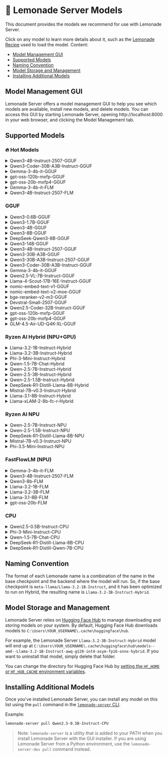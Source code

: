 
# 🍋 Lemonade Server Models
 
This document provides the models we recommend for use with Lemonade Server.

Click on any model to learn more details about it, such as the [Lemonade Recipe](https://github.com/lemonade-sdk/lemonade/blob/main/docs/lemonade_api.md) used to load the model. Content:

- [Model Management GUI](#model-management-gui)
- [Supported Models](#supported-models)
- [Naming Convention](#naming-convention)
- [Model Storage and Management](#model-storage-and-management)
- [Installing Additional Models](#installing-additional-models)

## Model Management GUI

Lemonade Server offers a model management GUI to help you see which models are available, install new models, and delete models. You can access this GUI by starting Lemonade Server, opening http://localhost:8000 in your web browser, and clicking the Model Management tab.

## Supported Models

### 🔥 Hot Models

<details>
<summary>Qwen3-4B-Instruct-2507-GGUF</summary>

```bash
lemonade-server pull Qwen3-4B-Instruct-2507-GGUF
```

<table>
<tr><th>Key</th><th>Value</th></tr>
<tr><td>Checkpoint</td><td><a href="https://huggingface.co/unsloth/Qwen3-4B-Instruct-2507-GGUF">unsloth/Qwen3-4B-Instruct-2507-GGUF</a></td></tr>
<tr><td>GGUF Variant</td><td>Qwen3-4B-Instruct-2507-Q4_K_M.gguf</td></tr>
<tr><td>Recipe</td><td>llamacpp</td></tr>
<tr><td>Labels</td><td>hot</td></tr>
<tr><td>Size (GB)</td><td>2.5</td></tr>
</table>

</details>

<details>
<summary>Qwen3-Coder-30B-A3B-Instruct-GGUF</summary>

```bash
lemonade-server pull Qwen3-Coder-30B-A3B-Instruct-GGUF
```

<table>
<tr><th>Key</th><th>Value</th></tr>
<tr><td>Checkpoint</td><td><a href="https://huggingface.co/unsloth/Qwen3-Coder-30B-A3B-Instruct-GGUF">unsloth/Qwen3-Coder-30B-A3B-Instruct-GGUF</a></td></tr>
<tr><td>GGUF Variant</td><td>Qwen3-Coder-30B-A3B-Instruct-Q4_K_M.gguf</td></tr>
<tr><td>Recipe</td><td>llamacpp</td></tr>
<tr><td>Labels</td><td>coding, tool-calling, hot</td></tr>
<tr><td>Size (GB)</td><td>18.6</td></tr>
</table>

</details>

<details>
<summary>Gemma-3-4b-it-GGUF</summary>

```bash
lemonade-server pull Gemma-3-4b-it-GGUF
```

<table>
<tr><th>Key</th><th>Value</th></tr>
<tr><td>Checkpoint</td><td><a href="https://huggingface.co/ggml-org/gemma-3-4b-it-GGUF">ggml-org/gemma-3-4b-it-GGUF</a></td></tr>
<tr><td>GGUF Variant</td><td>Q4_K_M</td></tr>
<tr><td>Mmproj</td><td>mmproj-model-f16.gguf</td></tr>
<tr><td>Recipe</td><td>llamacpp</td></tr>
<tr><td>Labels</td><td>hot, vision</td></tr>
<tr><td>Size (GB)</td><td>3.61</td></tr>
</table>

</details>

<details>
<summary>gpt-oss-120b-mxfp-GGUF</summary>

```bash
lemonade-server pull gpt-oss-120b-mxfp-GGUF
```

<table>
<tr><th>Key</th><th>Value</th></tr>
<tr><td>Checkpoint</td><td><a href="https://huggingface.co/ggml-org/gpt-oss-120b-GGUF">ggml-org/gpt-oss-120b-GGUF</a></td></tr>
<tr><td>GGUF Variant</td><td>*</td></tr>
<tr><td>Recipe</td><td>llamacpp</td></tr>
<tr><td>Labels</td><td>hot, reasoning, tool-calling</td></tr>
<tr><td>Size (GB)</td><td>63.3</td></tr>
</table>

</details>

<details>
<summary>gpt-oss-20b-mxfp4-GGUF</summary>

```bash
lemonade-server pull gpt-oss-20b-mxfp4-GGUF
```

<table>
<tr><th>Key</th><th>Value</th></tr>
<tr><td>Checkpoint</td><td><a href="https://huggingface.co/ggml-org/gpt-oss-20b-GGUF">ggml-org/gpt-oss-20b-GGUF</a></td></tr>
<tr><td>Recipe</td><td>llamacpp</td></tr>
<tr><td>Labels</td><td>hot, reasoning, tool-calling</td></tr>
<tr><td>Size (GB)</td><td>12.1</td></tr>
</table>

</details>

<details>
<summary>Gemma-3-4b-it-FLM</summary>

```bash
lemonade-server pull Gemma-3-4b-it-FLM
```

<table>
<tr><th>Key</th><th>Value</th></tr>
<tr><td>Checkpoint</td><td>gemma3:4b</td></tr>
<tr><td>Recipe</td><td>flm</td></tr>
<tr><td>Labels</td><td>hot, vision</td></tr>
<tr><td>Size (GB)</td><td>5.26</td></tr>
</table>

</details>

<details>
<summary>Qwen3-4B-Instruct-2507-FLM</summary>

```bash
lemonade-server pull Qwen3-4B-Instruct-2507-FLM
```

<table>
<tr><th>Key</th><th>Value</th></tr>
<tr><td>Checkpoint</td><td>qwen3-it:4b</td></tr>
<tr><td>Recipe</td><td>flm</td></tr>
<tr><td>Labels</td><td>hot</td></tr>
<tr><td>Size (GB)</td><td>3.07</td></tr>
</table>

</details>


### GGUF

<details>
<summary>Qwen3-0.6B-GGUF</summary>

```bash
lemonade-server pull Qwen3-0.6B-GGUF
```

<table>
<tr><th>Key</th><th>Value</th></tr>
<tr><td>Checkpoint</td><td><a href="https://huggingface.co/unsloth/Qwen3-0.6B-GGUF">unsloth/Qwen3-0.6B-GGUF</a></td></tr>
<tr><td>GGUF Variant</td><td>Q4_0</td></tr>
<tr><td>Recipe</td><td>llamacpp</td></tr>
<tr><td>Labels</td><td>reasoning</td></tr>
<tr><td>Size (GB)</td><td>0.38</td></tr>
</table>

</details>

<details>
<summary>Qwen3-1.7B-GGUF</summary>

```bash
lemonade-server pull Qwen3-1.7B-GGUF
```

<table>
<tr><th>Key</th><th>Value</th></tr>
<tr><td>Checkpoint</td><td><a href="https://huggingface.co/unsloth/Qwen3-1.7B-GGUF">unsloth/Qwen3-1.7B-GGUF</a></td></tr>
<tr><td>GGUF Variant</td><td>Q4_0</td></tr>
<tr><td>Recipe</td><td>llamacpp</td></tr>
<tr><td>Labels</td><td>reasoning</td></tr>
<tr><td>Size (GB)</td><td>1.06</td></tr>
</table>

</details>

<details>
<summary>Qwen3-4B-GGUF</summary>

```bash
lemonade-server pull Qwen3-4B-GGUF
```

<table>
<tr><th>Key</th><th>Value</th></tr>
<tr><td>Checkpoint</td><td><a href="https://huggingface.co/unsloth/Qwen3-4B-GGUF">unsloth/Qwen3-4B-GGUF</a></td></tr>
<tr><td>GGUF Variant</td><td>Q4_0</td></tr>
<tr><td>Recipe</td><td>llamacpp</td></tr>
<tr><td>Labels</td><td>reasoning</td></tr>
<tr><td>Size (GB)</td><td>2.38</td></tr>
</table>

</details>

<details>
<summary>Qwen3-8B-GGUF</summary>

```bash
lemonade-server pull Qwen3-8B-GGUF
```

<table>
<tr><th>Key</th><th>Value</th></tr>
<tr><td>Checkpoint</td><td><a href="https://huggingface.co/unsloth/Qwen3-8B-GGUF">unsloth/Qwen3-8B-GGUF</a></td></tr>
<tr><td>GGUF Variant</td><td>Q4_1</td></tr>
<tr><td>Recipe</td><td>llamacpp</td></tr>
<tr><td>Labels</td><td>reasoning</td></tr>
<tr><td>Size (GB)</td><td>5.25</td></tr>
</table>

</details>

<details>
<summary>DeepSeek-Qwen3-8B-GGUF</summary>

```bash
lemonade-server pull DeepSeek-Qwen3-8B-GGUF
```

<table>
<tr><th>Key</th><th>Value</th></tr>
<tr><td>Checkpoint</td><td><a href="https://huggingface.co/unsloth/DeepSeek-R1-0528-Qwen3-8B-GGUF">unsloth/DeepSeek-R1-0528-Qwen3-8B-GGUF</a></td></tr>
<tr><td>GGUF Variant</td><td>Q4_1</td></tr>
<tr><td>Recipe</td><td>llamacpp</td></tr>
<tr><td>Labels</td><td>reasoning</td></tr>
<tr><td>Size (GB)</td><td>5.25</td></tr>
</table>

</details>

<details>
<summary>Qwen3-14B-GGUF</summary>

```bash
lemonade-server pull Qwen3-14B-GGUF
```

<table>
<tr><th>Key</th><th>Value</th></tr>
<tr><td>Checkpoint</td><td><a href="https://huggingface.co/unsloth/Qwen3-14B-GGUF">unsloth/Qwen3-14B-GGUF</a></td></tr>
<tr><td>GGUF Variant</td><td>Q4_0</td></tr>
<tr><td>Recipe</td><td>llamacpp</td></tr>
<tr><td>Labels</td><td>reasoning</td></tr>
<tr><td>Size (GB)</td><td>8.54</td></tr>
</table>

</details>

<details>
<summary>Qwen3-4B-Instruct-2507-GGUF</summary>

```bash
lemonade-server pull Qwen3-4B-Instruct-2507-GGUF
```

<table>
<tr><th>Key</th><th>Value</th></tr>
<tr><td>Checkpoint</td><td><a href="https://huggingface.co/unsloth/Qwen3-4B-Instruct-2507-GGUF">unsloth/Qwen3-4B-Instruct-2507-GGUF</a></td></tr>
<tr><td>GGUF Variant</td><td>Qwen3-4B-Instruct-2507-Q4_K_M.gguf</td></tr>
<tr><td>Recipe</td><td>llamacpp</td></tr>
<tr><td>Labels</td><td>hot</td></tr>
<tr><td>Size (GB)</td><td>2.5</td></tr>
</table>

</details>

<details>
<summary>Qwen3-30B-A3B-GGUF</summary>

```bash
lemonade-server pull Qwen3-30B-A3B-GGUF
```

<table>
<tr><th>Key</th><th>Value</th></tr>
<tr><td>Checkpoint</td><td><a href="https://huggingface.co/unsloth/Qwen3-30B-A3B-GGUF">unsloth/Qwen3-30B-A3B-GGUF</a></td></tr>
<tr><td>GGUF Variant</td><td>Q4_0</td></tr>
<tr><td>Recipe</td><td>llamacpp</td></tr>
<tr><td>Labels</td><td>reasoning</td></tr>
<tr><td>Size (GB)</td><td>17.4</td></tr>
</table>

</details>

<details>
<summary>Qwen3-30B-A3B-Instruct-2507-GGUF</summary>

```bash
lemonade-server pull Qwen3-30B-A3B-Instruct-2507-GGUF
```

<table>
<tr><th>Key</th><th>Value</th></tr>
<tr><td>Checkpoint</td><td><a href="https://huggingface.co/unsloth/Qwen3-30B-A3B-Instruct-2507-GGUF">unsloth/Qwen3-30B-A3B-Instruct-2507-GGUF</a></td></tr>
<tr><td>GGUF Variant</td><td>Qwen3-30B-A3B-Instruct-2507-Q4_0.gguf</td></tr>
<tr><td>Recipe</td><td>llamacpp</td></tr>
<tr><td>Size (GB)</td><td>17.4</td></tr>
</table>

</details>

<details>
<summary>Qwen3-Coder-30B-A3B-Instruct-GGUF</summary>

```bash
lemonade-server pull Qwen3-Coder-30B-A3B-Instruct-GGUF
```

<table>
<tr><th>Key</th><th>Value</th></tr>
<tr><td>Checkpoint</td><td><a href="https://huggingface.co/unsloth/Qwen3-Coder-30B-A3B-Instruct-GGUF">unsloth/Qwen3-Coder-30B-A3B-Instruct-GGUF</a></td></tr>
<tr><td>GGUF Variant</td><td>Qwen3-Coder-30B-A3B-Instruct-Q4_K_M.gguf</td></tr>
<tr><td>Recipe</td><td>llamacpp</td></tr>
<tr><td>Labels</td><td>coding, tool-calling, hot</td></tr>
<tr><td>Size (GB)</td><td>18.6</td></tr>
</table>

</details>

<details>
<summary>Gemma-3-4b-it-GGUF</summary>

```bash
lemonade-server pull Gemma-3-4b-it-GGUF
```

<table>
<tr><th>Key</th><th>Value</th></tr>
<tr><td>Checkpoint</td><td><a href="https://huggingface.co/ggml-org/gemma-3-4b-it-GGUF">ggml-org/gemma-3-4b-it-GGUF</a></td></tr>
<tr><td>GGUF Variant</td><td>Q4_K_M</td></tr>
<tr><td>Mmproj</td><td>mmproj-model-f16.gguf</td></tr>
<tr><td>Recipe</td><td>llamacpp</td></tr>
<tr><td>Labels</td><td>hot, vision</td></tr>
<tr><td>Size (GB)</td><td>3.61</td></tr>
</table>

</details>

<details>
<summary>Qwen2.5-VL-7B-Instruct-GGUF</summary>

```bash
lemonade-server pull Qwen2.5-VL-7B-Instruct-GGUF
```

<table>
<tr><th>Key</th><th>Value</th></tr>
<tr><td>Checkpoint</td><td><a href="https://huggingface.co/ggml-org/Qwen2.5-VL-7B-Instruct-GGUF">ggml-org/Qwen2.5-VL-7B-Instruct-GGUF</a></td></tr>
<tr><td>GGUF Variant</td><td>Q4_K_M</td></tr>
<tr><td>Mmproj</td><td>mmproj-Qwen2.5-VL-7B-Instruct-f16.gguf</td></tr>
<tr><td>Recipe</td><td>llamacpp</td></tr>
<tr><td>Labels</td><td>vision</td></tr>
<tr><td>Size (GB)</td><td>4.68</td></tr>
</table>

</details>

<details>
<summary>Llama-4-Scout-17B-16E-Instruct-GGUF</summary>

```bash
lemonade-server pull Llama-4-Scout-17B-16E-Instruct-GGUF
```

<table>
<tr><th>Key</th><th>Value</th></tr>
<tr><td>Checkpoint</td><td><a href="https://huggingface.co/unsloth/Llama-4-Scout-17B-16E-Instruct-GGUF">unsloth/Llama-4-Scout-17B-16E-Instruct-GGUF</a></td></tr>
<tr><td>GGUF Variant</td><td>Q4_K_S</td></tr>
<tr><td>Mmproj</td><td>mmproj-F16.gguf</td></tr>
<tr><td>Recipe</td><td>llamacpp</td></tr>
<tr><td>Labels</td><td>vision</td></tr>
<tr><td>Size (GB)</td><td>61.5</td></tr>
</table>

</details>

<details>
<summary>nomic-embed-text-v1-GGUF</summary>

```bash
lemonade-server pull nomic-embed-text-v1-GGUF
```

<table>
<tr><th>Key</th><th>Value</th></tr>
<tr><td>Checkpoint</td><td><a href="https://huggingface.co/nomic-ai/nomic-embed-text-v1-GGUF">nomic-ai/nomic-embed-text-v1-GGUF</a></td></tr>
<tr><td>GGUF Variant</td><td>Q4_K_S</td></tr>
<tr><td>Recipe</td><td>llamacpp</td></tr>
<tr><td>Labels</td><td>embeddings</td></tr>
<tr><td>Size (GB)</td><td>0.0781</td></tr>
</table>

</details>

<details>
<summary>nomic-embed-text-v2-moe-GGUF</summary>

```bash
lemonade-server pull nomic-embed-text-v2-moe-GGUF
```

<table>
<tr><th>Key</th><th>Value</th></tr>
<tr><td>Checkpoint</td><td><a href="https://huggingface.co/nomic-ai/nomic-embed-text-v2-moe-GGUF">nomic-ai/nomic-embed-text-v2-moe-GGUF</a></td></tr>
<tr><td>GGUF Variant</td><td>Q8_0</td></tr>
<tr><td>Recipe</td><td>llamacpp</td></tr>
<tr><td>Labels</td><td>embeddings</td></tr>
<tr><td>Size (GB)</td><td>0.51</td></tr>
</table>

</details>

<details>
<summary>bge-reranker-v2-m3-GGUF</summary>

```bash
lemonade-server pull bge-reranker-v2-m3-GGUF
```

<table>
<tr><th>Key</th><th>Value</th></tr>
<tr><td>Checkpoint</td><td><a href="https://huggingface.co/pqnet/bge-reranker-v2-m3-Q8_0-GGUF">pqnet/bge-reranker-v2-m3-Q8_0-GGUF</a></td></tr>
<tr><td>Recipe</td><td>llamacpp</td></tr>
<tr><td>Labels</td><td>reranking</td></tr>
<tr><td>Size (GB)</td><td>0.53</td></tr>
</table>

</details>

<details>
<summary>Devstral-Small-2507-GGUF</summary>

```bash
lemonade-server pull Devstral-Small-2507-GGUF
```

<table>
<tr><th>Key</th><th>Value</th></tr>
<tr><td>Checkpoint</td><td><a href="https://huggingface.co/mistralai/Devstral-Small-2507_gguf">mistralai/Devstral-Small-2507_gguf</a></td></tr>
<tr><td>GGUF Variant</td><td>Q4_K_M</td></tr>
<tr><td>Recipe</td><td>llamacpp</td></tr>
<tr><td>Labels</td><td>coding, tool-calling</td></tr>
<tr><td>Size (GB)</td><td>14.3</td></tr>
</table>

</details>

<details>
<summary>Qwen2.5-Coder-32B-Instruct-GGUF</summary>

```bash
lemonade-server pull Qwen2.5-Coder-32B-Instruct-GGUF
```

<table>
<tr><th>Key</th><th>Value</th></tr>
<tr><td>Checkpoint</td><td><a href="https://huggingface.co/Qwen/Qwen2.5-Coder-32B-Instruct-GGUF">Qwen/Qwen2.5-Coder-32B-Instruct-GGUF</a></td></tr>
<tr><td>GGUF Variant</td><td>Q4_K_M</td></tr>
<tr><td>Recipe</td><td>llamacpp</td></tr>
<tr><td>Labels</td><td>coding</td></tr>
<tr><td>Size (GB)</td><td>19.85</td></tr>
</table>

</details>

<details>
<summary>gpt-oss-120b-mxfp-GGUF</summary>

```bash
lemonade-server pull gpt-oss-120b-mxfp-GGUF
```

<table>
<tr><th>Key</th><th>Value</th></tr>
<tr><td>Checkpoint</td><td><a href="https://huggingface.co/ggml-org/gpt-oss-120b-GGUF">ggml-org/gpt-oss-120b-GGUF</a></td></tr>
<tr><td>GGUF Variant</td><td>*</td></tr>
<tr><td>Recipe</td><td>llamacpp</td></tr>
<tr><td>Labels</td><td>hot, reasoning, tool-calling</td></tr>
<tr><td>Size (GB)</td><td>63.3</td></tr>
</table>

</details>

<details>
<summary>gpt-oss-20b-mxfp4-GGUF</summary>

```bash
lemonade-server pull gpt-oss-20b-mxfp4-GGUF
```

<table>
<tr><th>Key</th><th>Value</th></tr>
<tr><td>Checkpoint</td><td><a href="https://huggingface.co/ggml-org/gpt-oss-20b-GGUF">ggml-org/gpt-oss-20b-GGUF</a></td></tr>
<tr><td>Recipe</td><td>llamacpp</td></tr>
<tr><td>Labels</td><td>hot, reasoning, tool-calling</td></tr>
<tr><td>Size (GB)</td><td>12.1</td></tr>
</table>

</details>

<details>
<summary>GLM-4.5-Air-UD-Q4K-XL-GGUF</summary>

```bash
lemonade-server pull GLM-4.5-Air-UD-Q4K-XL-GGUF
```

<table>
<tr><th>Key</th><th>Value</th></tr>
<tr><td>Checkpoint</td><td><a href="https://huggingface.co/unsloth/GLM-4.5-Air-GGUF">unsloth/GLM-4.5-Air-GGUF</a></td></tr>
<tr><td>GGUF Variant</td><td>UD-Q4_K_XL</td></tr>
<tr><td>Recipe</td><td>llamacpp</td></tr>
<tr><td>Labels</td><td>reasoning</td></tr>
<tr><td>Size (GB)</td><td>73.1</td></tr>
</table>

</details>


### Ryzen AI Hybrid (NPU+GPU)

<details>
<summary>Llama-3.2-1B-Instruct-Hybrid</summary>

```bash
lemonade-server pull Llama-3.2-1B-Instruct-Hybrid
```

<table>
<tr><th>Key</th><th>Value</th></tr>
<tr><td>Checkpoint</td><td><a href="https://huggingface.co/amd/Llama-3.2-1B-Instruct-awq-g128-int4-asym-fp16-onnx-hybrid">amd/Llama-3.2-1B-Instruct-awq-g128-int4-asym-fp16-onnx-hybrid</a></td></tr>
<tr><td>Recipe</td><td>oga-hybrid</td></tr>
<tr><td>Size (GB)</td><td>1.75</td></tr>
</table>

</details>

<details>
<summary>Llama-3.2-3B-Instruct-Hybrid</summary>

```bash
lemonade-server pull Llama-3.2-3B-Instruct-Hybrid
```

<table>
<tr><th>Key</th><th>Value</th></tr>
<tr><td>Checkpoint</td><td><a href="https://huggingface.co/amd/Llama-3.2-3B-Instruct-awq-g128-int4-asym-fp16-onnx-hybrid">amd/Llama-3.2-3B-Instruct-awq-g128-int4-asym-fp16-onnx-hybrid</a></td></tr>
<tr><td>Recipe</td><td>oga-hybrid</td></tr>
<tr><td>Size (GB)</td><td>3.97</td></tr>
</table>

</details>

<details>
<summary>Phi-3-Mini-Instruct-Hybrid</summary>

```bash
lemonade-server pull Phi-3-Mini-Instruct-Hybrid
```

<table>
<tr><th>Key</th><th>Value</th></tr>
<tr><td>Checkpoint</td><td><a href="https://huggingface.co/amd/Phi-3-mini-4k-instruct-awq-g128-int4-asym-fp16-onnx-hybrid">amd/Phi-3-mini-4k-instruct-awq-g128-int4-asym-fp16-onnx-hybrid</a></td></tr>
<tr><td>Recipe</td><td>oga-hybrid</td></tr>
<tr><td>Size (GB)</td><td>3.89</td></tr>
</table>

</details>

<details>
<summary>Qwen-1.5-7B-Chat-Hybrid</summary>

```bash
lemonade-server pull Qwen-1.5-7B-Chat-Hybrid
```

<table>
<tr><th>Key</th><th>Value</th></tr>
<tr><td>Checkpoint</td><td><a href="https://huggingface.co/amd/Qwen1.5-7B-Chat-awq-g128-int4-asym-fp16-onnx-hybrid">amd/Qwen1.5-7B-Chat-awq-g128-int4-asym-fp16-onnx-hybrid</a></td></tr>
<tr><td>Recipe</td><td>oga-hybrid</td></tr>
<tr><td>Size (GB)</td><td>8.22</td></tr>
</table>

</details>

<details>
<summary>Qwen-2.5-7B-Instruct-Hybrid</summary>

```bash
lemonade-server pull Qwen-2.5-7B-Instruct-Hybrid
```

<table>
<tr><th>Key</th><th>Value</th></tr>
<tr><td>Checkpoint</td><td><a href="https://huggingface.co/amd/Qwen2.5-7B-Instruct-awq-uint4-asym-g128-lmhead-g32-fp16-onnx-hybrid">amd/Qwen2.5-7B-Instruct-awq-uint4-asym-g128-lmhead-g32-fp16-onnx-hybrid</a></td></tr>
<tr><td>Recipe</td><td>oga-hybrid</td></tr>
<tr><td>Size (GB)</td><td>8.42</td></tr>
</table>

</details>

<details>
<summary>Qwen-2.5-3B-Instruct-Hybrid</summary>

```bash
lemonade-server pull Qwen-2.5-3B-Instruct-Hybrid
```

<table>
<tr><th>Key</th><th>Value</th></tr>
<tr><td>Checkpoint</td><td><a href="https://huggingface.co/amd/Qwen2.5-3B-Instruct-awq-uint4-asym-g128-lmhead-g32-fp16-onnx-hybrid">amd/Qwen2.5-3B-Instruct-awq-uint4-asym-g128-lmhead-g32-fp16-onnx-hybrid</a></td></tr>
<tr><td>Recipe</td><td>oga-hybrid</td></tr>
<tr><td>Size (GB)</td><td>3.84</td></tr>
</table>

</details>

<details>
<summary>Qwen-2.5-1.5B-Instruct-Hybrid</summary>

```bash
lemonade-server pull Qwen-2.5-1.5B-Instruct-Hybrid
```

<table>
<tr><th>Key</th><th>Value</th></tr>
<tr><td>Checkpoint</td><td><a href="https://huggingface.co/amd/Qwen2.5-1.5B-Instruct-awq-uint4-asym-g128-lmhead-g32-fp16-onnx-hybrid">amd/Qwen2.5-1.5B-Instruct-awq-uint4-asym-g128-lmhead-g32-fp16-onnx-hybrid</a></td></tr>
<tr><td>Recipe</td><td>oga-hybrid</td></tr>
<tr><td>Size (GB)</td><td>2.08</td></tr>
</table>

</details>

<details>
<summary>DeepSeek-R1-Distill-Llama-8B-Hybrid</summary>

```bash
lemonade-server pull DeepSeek-R1-Distill-Llama-8B-Hybrid
```

<table>
<tr><th>Key</th><th>Value</th></tr>
<tr><td>Checkpoint</td><td><a href="https://huggingface.co/amd/DeepSeek-R1-Distill-Llama-8B-awq-asym-uint4-g128-lmhead-onnx-hybrid">amd/DeepSeek-R1-Distill-Llama-8B-awq-asym-uint4-g128-lmhead-onnx-hybrid</a></td></tr>
<tr><td>Recipe</td><td>oga-hybrid</td></tr>
<tr><td>Labels</td><td>reasoning</td></tr>
<tr><td>Size (GB)</td><td>8.45</td></tr>
</table>

</details>

<details>
<summary>Mistral-7B-v0.3-Instruct-Hybrid</summary>

```bash
lemonade-server pull Mistral-7B-v0.3-Instruct-Hybrid
```

<table>
<tr><th>Key</th><th>Value</th></tr>
<tr><td>Checkpoint</td><td><a href="https://huggingface.co/amd/Mistral-7B-Instruct-v0.3-awq-g128-int4-asym-fp16-onnx-hybrid">amd/Mistral-7B-Instruct-v0.3-awq-g128-int4-asym-fp16-onnx-hybrid</a></td></tr>
<tr><td>Recipe</td><td>oga-hybrid</td></tr>
<tr><td>Size (GB)</td><td>7.31</td></tr>
</table>

</details>

<details>
<summary>Llama-3.1-8B-Instruct-Hybrid</summary>

```bash
lemonade-server pull Llama-3.1-8B-Instruct-Hybrid
```

<table>
<tr><th>Key</th><th>Value</th></tr>
<tr><td>Checkpoint</td><td><a href="https://huggingface.co/amd/Llama-3.1-8B-Instruct-awq-asym-uint4-g128-lmhead-onnx-hybrid">amd/Llama-3.1-8B-Instruct-awq-asym-uint4-g128-lmhead-onnx-hybrid</a></td></tr>
<tr><td>Recipe</td><td>oga-hybrid</td></tr>
<tr><td>Size (GB)</td><td>8.47</td></tr>
</table>

</details>

<details>
<summary>Llama-xLAM-2-8b-fc-r-Hybrid</summary>

```bash
lemonade-server pull Llama-xLAM-2-8b-fc-r-Hybrid
```

<table>
<tr><th>Key</th><th>Value</th></tr>
<tr><td>Checkpoint</td><td><a href="https://huggingface.co/amd/Llama-xLAM-2-8b-fc-r-awq-g128-int4-asym-bfp16-onnx-hybrid">amd/Llama-xLAM-2-8b-fc-r-awq-g128-int4-asym-bfp16-onnx-hybrid</a></td></tr>
<tr><td>Recipe</td><td>oga-hybrid</td></tr>
<tr><td>Size (GB)</td><td>8.47</td></tr>
</table>

</details>


### Ryzen AI NPU

<details>
<summary>Qwen-2.5-7B-Instruct-NPU</summary>

```bash
lemonade-server pull Qwen-2.5-7B-Instruct-NPU
```

<table>
<tr><th>Key</th><th>Value</th></tr>
<tr><td>Checkpoint</td><td><a href="https://huggingface.co/amd/Qwen2.5-7B-Instruct-awq-g128-int4-asym-bf16-onnx-ryzen-strix">amd/Qwen2.5-7B-Instruct-awq-g128-int4-asym-bf16-onnx-ryzen-strix</a></td></tr>
<tr><td>Recipe</td><td>oga-npu</td></tr>
<tr><td>Size (GB)</td><td>10.14</td></tr>
</table>

</details>

<details>
<summary>Qwen-2.5-1.5B-Instruct-NPU</summary>

```bash
lemonade-server pull Qwen-2.5-1.5B-Instruct-NPU
```

<table>
<tr><th>Key</th><th>Value</th></tr>
<tr><td>Checkpoint</td><td><a href="https://huggingface.co/amd/Qwen2.5-1.5B-Instruct-awq-g128-int4-asym-bf16-onnx-ryzen-strix">amd/Qwen2.5-1.5B-Instruct-awq-g128-int4-asym-bf16-onnx-ryzen-strix</a></td></tr>
<tr><td>Recipe</td><td>oga-npu</td></tr>
<tr><td>Size (GB)</td><td>2.89</td></tr>
</table>

</details>

<details>
<summary>DeepSeek-R1-Distill-Llama-8B-NPU</summary>

```bash
lemonade-server pull DeepSeek-R1-Distill-Llama-8B-NPU
```

<table>
<tr><th>Key</th><th>Value</th></tr>
<tr><td>Checkpoint</td><td><a href="https://huggingface.co/amd/DeepSeek-R1-Distill-Llama-8B-awq-g128-int4-asym-bf16-onnx-ryzen-strix">amd/DeepSeek-R1-Distill-Llama-8B-awq-g128-int4-asym-bf16-onnx-ryzen-strix</a></td></tr>
<tr><td>Recipe</td><td>oga-npu</td></tr>
<tr><td>Size (GB)</td><td>10.63</td></tr>
</table>

</details>

<details>
<summary>Mistral-7B-v0.3-Instruct-NPU</summary>

```bash
lemonade-server pull Mistral-7B-v0.3-Instruct-NPU
```

<table>
<tr><th>Key</th><th>Value</th></tr>
<tr><td>Checkpoint</td><td><a href="https://huggingface.co/amd/Mistral-7B-Instruct-v0.3-awq-g128-int4-asym-bf16-onnx-ryzen-strix">amd/Mistral-7B-Instruct-v0.3-awq-g128-int4-asym-bf16-onnx-ryzen-strix</a></td></tr>
<tr><td>Recipe</td><td>oga-npu</td></tr>
<tr><td>Size (GB)</td><td>11.75</td></tr>
</table>

</details>

<details>
<summary>Phi-3.5-Mini-Instruct-NPU</summary>

```bash
lemonade-server pull Phi-3.5-Mini-Instruct-NPU
```

<table>
<tr><th>Key</th><th>Value</th></tr>
<tr><td>Checkpoint</td><td><a href="https://huggingface.co/amd/Phi-3.5-mini-instruct-awq-g128-int4-asym-bf16-onnx-ryzen-strix">amd/Phi-3.5-mini-instruct-awq-g128-int4-asym-bf16-onnx-ryzen-strix</a></td></tr>
<tr><td>Recipe</td><td>oga-npu</td></tr>
<tr><td>Size (GB)</td><td>4.18</td></tr>
</table>

</details>


### FastFlowLM (NPU)

<details>
<summary>Gemma-3-4b-it-FLM</summary>

```bash
lemonade-server pull Gemma-3-4b-it-FLM
```

<table>
<tr><th>Key</th><th>Value</th></tr>
<tr><td>Checkpoint</td><td>gemma3:4b</td></tr>
<tr><td>Recipe</td><td>flm</td></tr>
<tr><td>Labels</td><td>hot, vision</td></tr>
<tr><td>Size (GB)</td><td>5.26</td></tr>
</table>

</details>

<details>
<summary>Qwen3-4B-Instruct-2507-FLM</summary>

```bash
lemonade-server pull Qwen3-4B-Instruct-2507-FLM
```

<table>
<tr><th>Key</th><th>Value</th></tr>
<tr><td>Checkpoint</td><td>qwen3-it:4b</td></tr>
<tr><td>Recipe</td><td>flm</td></tr>
<tr><td>Labels</td><td>hot</td></tr>
<tr><td>Size (GB)</td><td>3.07</td></tr>
</table>

</details>

<details>
<summary>Qwen3-8b-FLM</summary>

```bash
lemonade-server pull Qwen3-8b-FLM
```

<table>
<tr><th>Key</th><th>Value</th></tr>
<tr><td>Checkpoint</td><td>qwen3:8b</td></tr>
<tr><td>Recipe</td><td>flm</td></tr>
<tr><td>Labels</td><td>reasoning</td></tr>
<tr><td>Size (GB)</td><td>5.57</td></tr>
</table>

</details>

<details>
<summary>Llama-3.2-1B-FLM</summary>

```bash
lemonade-server pull Llama-3.2-1B-FLM
```

<table>
<tr><th>Key</th><th>Value</th></tr>
<tr><td>Checkpoint</td><td>llama3.2:1b</td></tr>
<tr><td>Recipe</td><td>flm</td></tr>
<tr><td>Size (GB)</td><td>1.21</td></tr>
</table>

</details>

<details>
<summary>Llama-3.2-3B-FLM</summary>

```bash
lemonade-server pull Llama-3.2-3B-FLM
```

<table>
<tr><th>Key</th><th>Value</th></tr>
<tr><td>Checkpoint</td><td>llama3.2:3b</td></tr>
<tr><td>Recipe</td><td>flm</td></tr>
<tr><td>Size (GB)</td><td>2.62</td></tr>
</table>

</details>

<details>
<summary>Llama-3.1-8B-FLM</summary>

```bash
lemonade-server pull Llama-3.1-8B-FLM
```

<table>
<tr><th>Key</th><th>Value</th></tr>
<tr><td>Checkpoint</td><td>llama3.1:8b</td></tr>
<tr><td>Recipe</td><td>flm</td></tr>
<tr><td>Size (GB)</td><td>5.36</td></tr>
</table>

</details>

<details>
<summary>gpt-oss-20b-FLM</summary>

```bash
lemonade-server pull gpt-oss-20b-FLM
```

<table>
<tr><th>Key</th><th>Value</th></tr>
<tr><td>Checkpoint</td><td>gpt-oss:20b</td></tr>
<tr><td>Recipe</td><td>flm</td></tr>
<tr><td>Size (GB)</td><td>13.4</td></tr>
</table>

</details>


### CPU

<details>
<summary>Qwen2.5-0.5B-Instruct-CPU</summary>

```bash
lemonade-server pull Qwen2.5-0.5B-Instruct-CPU
```

<table>
<tr><th>Key</th><th>Value</th></tr>
<tr><td>Checkpoint</td><td><a href="https://huggingface.co/amd/Qwen2.5-0.5B-Instruct-quantized_int4-float16-cpu-onnx">amd/Qwen2.5-0.5B-Instruct-quantized_int4-float16-cpu-onnx</a></td></tr>
<tr><td>Recipe</td><td>oga-cpu</td></tr>
<tr><td>Size (GB)</td><td>0.77</td></tr>
</table>

</details>

<details>
<summary>Phi-3-Mini-Instruct-CPU</summary>

```bash
lemonade-server pull Phi-3-Mini-Instruct-CPU
```

<table>
<tr><th>Key</th><th>Value</th></tr>
<tr><td>Checkpoint</td><td><a href="https://huggingface.co/amd/Phi-3-mini-4k-instruct_int4_float16_onnx_cpu">amd/Phi-3-mini-4k-instruct_int4_float16_onnx_cpu</a></td></tr>
<tr><td>Recipe</td><td>oga-cpu</td></tr>
<tr><td>Size (GB)</td><td>2.23</td></tr>
</table>

</details>

<details>
<summary>Qwen-1.5-7B-Chat-CPU</summary>

```bash
lemonade-server pull Qwen-1.5-7B-Chat-CPU
```

<table>
<tr><th>Key</th><th>Value</th></tr>
<tr><td>Checkpoint</td><td><a href="https://huggingface.co/amd/Qwen1.5-7B-Chat_uint4_asym_g128_float16_onnx_cpu">amd/Qwen1.5-7B-Chat_uint4_asym_g128_float16_onnx_cpu</a></td></tr>
<tr><td>Recipe</td><td>oga-cpu</td></tr>
<tr><td>Size (GB)</td><td>5.89</td></tr>
</table>

</details>

<details>
<summary>DeepSeek-R1-Distill-Llama-8B-CPU</summary>

```bash
lemonade-server pull DeepSeek-R1-Distill-Llama-8B-CPU
```

<table>
<tr><th>Key</th><th>Value</th></tr>
<tr><td>Checkpoint</td><td><a href="https://huggingface.co/amd/DeepSeek-R1-Distill-Llama-8B-awq-asym-uint4-g128-lmhead-onnx-cpu">amd/DeepSeek-R1-Distill-Llama-8B-awq-asym-uint4-g128-lmhead-onnx-cpu</a></td></tr>
<tr><td>Recipe</td><td>oga-cpu</td></tr>
<tr><td>Labels</td><td>reasoning</td></tr>
<tr><td>Size (GB)</td><td>5.78</td></tr>
</table>

</details>

<details>
<summary>DeepSeek-R1-Distill-Qwen-7B-CPU</summary>

```bash
lemonade-server pull DeepSeek-R1-Distill-Qwen-7B-CPU
```

<table>
<tr><th>Key</th><th>Value</th></tr>
<tr><td>Checkpoint</td><td><a href="https://huggingface.co/amd/DeepSeek-R1-Distill-Llama-8B-awq-asym-uint4-g128-lmhead-onnx-cpu">amd/DeepSeek-R1-Distill-Llama-8B-awq-asym-uint4-g128-lmhead-onnx-cpu</a></td></tr>
<tr><td>Recipe</td><td>oga-cpu</td></tr>
<tr><td>Labels</td><td>reasoning</td></tr>
<tr><td>Size (GB)</td><td>5.78</td></tr>
</table>

</details>



## Naming Convention

The format of each Lemonade name is a combination of the name in the base checkpoint and the backend where the model will run. So, if the base checkpoint is `meta-llama/Llama-3.2-1B-Instruct`, and it has been optimized to run on Hybrid, the resulting name is `Llama-3.2-3B-Instruct-Hybrid`.

## Model Storage and Management

Lemonade Server relies on [Hugging Face Hub](https://huggingface.co/docs/hub/en/index) to manage downloading and storing models on your system. By default, Hugging Face Hub downloads models to `C:\Users\YOUR_USERNAME\.cache\huggingface\hub`.

For example, the Lemonade Server `Llama-3.2-3B-Instruct-Hybrid` model will end up at `C:\Users\YOUR_USERNAME\.cache\huggingface\hub\models--amd--Llama-3.2-1B-Instruct-awq-g128-int4-asym-fp16-onnx-hybrid`. If you want to uninstall that model, simply delete that folder.

You can change the directory for Hugging Face Hub by [setting the `HF_HOME` or `HF_HUB_CACHE` environment variables](https://huggingface.co/docs/huggingface_hub/en/package_reference/environment_variables).

## Installing Additional Models

Once you've installed Lemonade Server, you can install any model on this list using the `pull` command in the [`lemonade-server` CLI](./lemonade-server-cli.md).

Example:

```bash
lemonade-server pull Qwen2.5-0.5B-Instruct-CPU
```

> Note: `lemonade-server` is a utility that is added to your PATH when you install Lemonade Server with the GUI installer.
> If you are using Lemonade Server from a Python environment, use the `lemonade-server-dev pull` command instead.

<!--This file was originally licensed under Apache 2.0. It has been modified.
Modifications Copyright (c) 2025 AMD-->